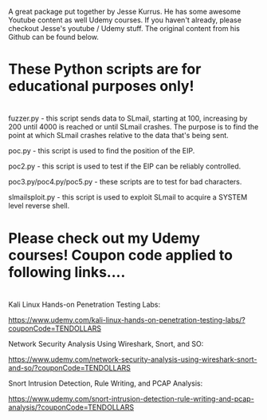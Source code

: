 A great package put together by Jesse Kurrus. He has some awesome Youtube content as well Udemy courses. If you haven't already, please checkout Jesse's youtube / Udemy stuff. 
The original content from his Github can be found below. 
#                                                         
# These Python scripts are for educational purposes only! 
#                                                         
fuzzer.py - this script sends data to SLmail, starting at 100, increasing by 200 until 4000 is reached or until SLmail crashes. The purpose is to find the point at which SLmail crashes relative to the data that's being sent.

poc.py - this script is used to find the position of the EIP.

poc2.py - this script is used to test if the EIP can be reliably controlled.

poc3.py/poc4.py/poc5.py - these scripts are to test for bad characters.

slmailsploit.py - this script is used to exploit SLmail to acquire a SYSTEM level reverse shell.
#
#                                                                               
# Please check out my Udemy courses! Coupon code applied to following links.... 
#                                                                               
Kali Linux Hands-on Penetration Testing Labs:

https://www.udemy.com/kali-linux-hands-on-penetration-testing-labs/?couponCode=TENDOLLARS


Network Security Analysis Using Wireshark, Snort, and SO:

https://www.udemy.com/network-security-analysis-using-wireshark-snort-and-so/?couponCode=TENDOLLARS


Snort Intrusion Detection, Rule Writing, and PCAP Analysis:

https://www.udemy.com/snort-intrusion-detection-rule-writing-and-pcap-analysis/?couponCode=TENDOLLARS

